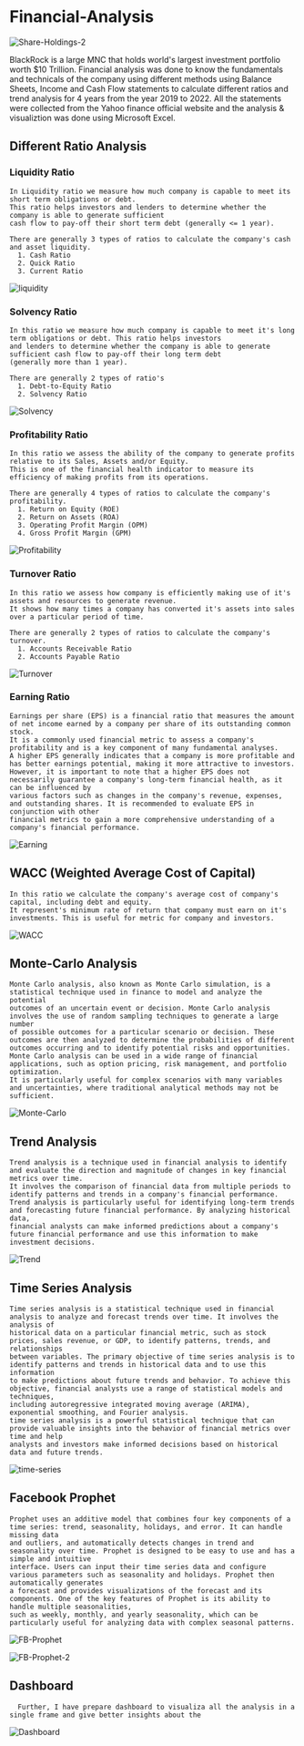 # Financial-Analysis

![Share-Holdings-2](https://user-images.githubusercontent.com/107895872/236651272-e41b7ef0-bf09-48a7-a43f-8c47efaffd30.jpg)

BlackRock is a large MNC that holds world's largest investment portfolio worth $10 Trillion. Financial analysis was done to know the fundamentals and technicals of the company using different methods using Balance Sheets, Income and Cash Flow statements to calculate different ratios and trend analysis for 4 years from the year 2019 to 2022. All the statements were collected from the Yahoo finance official website and the analysis & visualiztion was done using Microsoft Excel.

## Different Ratio Analysis
  ### Liquidity Ratio
  ```
  In Liquidity ratio we measure how much company is capable to meet its short term obligations or debt. 
  This ratio helps investors and lenders to determine whether the company is able to generate sufficient 
  cash flow to pay-off their short term debt (generally <= 1 year). 
  
  There are generally 3 types of ratios to calculate the company's cash and asset liquidity.
    1. Cash Ratio
    2. Quick Ratio
    3. Current Ratio
  ```
  ![liquidity](https://user-images.githubusercontent.com/107895872/236649548-9ed09ee4-f66e-4706-b386-3b26547d246a.jpg)
  
  
  ### Solvency Ratio
  ```
  In this ratio we measure how much company is capable to meet it's long term obligations or debt. This ratio helps investors 
  and lenders to determine whether the company is able to generate sufficient cash flow to pay-off their long term debt 
  (generally more than 1 year). 
  
  There are generally 2 types of ratio's
    1. Debt-to-Equity Ratio
    2. Solvency Ratio
  ```
![Solvency](https://user-images.githubusercontent.com/107895872/236650591-7be67775-6771-441d-88c2-fafa2c8b6b99.jpg)

  
  
  ### Profitability Ratio
  ```
  In this ratio we assess the ability of the company to generate profits relative to its Sales, Assets and/or Equity. 
  This is one of the financial health indicator to measure its efficiency of making profits from its operations.
  
  There are generally 4 types of ratios to calculate the company's profitability.
    1. Return on Equity (ROE)
    2. Return on Assets (ROA)
    3. Operating Profit Margin (OPM)
    4. Gross Profit Margin (GPM)
  ```
![Profitability](https://user-images.githubusercontent.com/107895872/236649866-11d7915c-6d8b-4cca-91f1-2168705545ae.jpg)


### Turnover Ratio
  ```
  In this ratio we assess how company is efficiently making use of it's assets and resources to generate revenue.
  It shows how many times a company has converted it's assets into sales over a particular period of time.
  
  There are generally 2 types of ratios to calculate the company's turnover.
    1. Accounts Receivable Ratio
    2. Accounts Payable Ratio
  ```
![Turnover](https://user-images.githubusercontent.com/107895872/236650599-02bf990d-d1e6-44f4-8a75-393a22bea057.jpg)


### Earning Ratio
  ```
  Earnings per share (EPS) is a financial ratio that measures the amount of net income earned by a company per share of its outstanding common stock. 
  It is a commonly used financial metric to assess a company's profitability and is a key component of many fundamental analyses.
  A higher EPS generally indicates that a company is more profitable and has better earnings potential, making it more attractive to investors. 
  However, it is important to note that a higher EPS does not necessarily guarantee a company's long-term financial health, as it can be influenced by 
  various factors such as changes in the company's revenue, expenses, and outstanding shares. It is recommended to evaluate EPS in conjunction with other 
  financial metrics to gain a more comprehensive understanding of a company's financial performance.
  ```
![Earning](https://user-images.githubusercontent.com/107895872/236650601-834e2f55-4fe4-4673-97ee-ef554c79ad86.jpg)


## WACC (Weighted Average Cost of Capital)
  ```
  In this ratio we calculate the company's average cost of company's capital, including debt and equity. 
  It represent's minimum rate of return that company must earn on it's investments. This is useful for metric for company and investors.
  ```
![WACC](https://user-images.githubusercontent.com/107895872/236650311-31d39be3-d613-4671-81cc-063f9fdb2922.jpg)


## Monte-Carlo Analysis
  ```
  Monte Carlo analysis, also known as Monte Carlo simulation, is a statistical technique used in finance to model and analyze the potential 
  outcomes of an uncertain event or decision. Monte Carlo analysis involves the use of random sampling techniques to generate a large number 
  of possible outcomes for a particular scenario or decision. These outcomes are then analyzed to determine the probabilities of different 
  outcomes occurring and to identify potential risks and opportunities. 
  Monte Carlo analysis can be used in a wide range of financial applications, such as option pricing, risk management, and portfolio optimization. 
  It is particularly useful for complex scenarios with many variables and uncertainties, where traditional analytical methods may not be sufficient.
  ```
![Monte-Carlo](https://user-images.githubusercontent.com/107895872/236650644-3e13a265-6ab1-4317-9fcf-e9b0e1c8558f.jpg)


## Trend Analysis
  ```
  Trend analysis is a technique used in financial analysis to identify and evaluate the direction and magnitude of changes in key financial metrics over time. 
  It involves the comparison of financial data from multiple periods to identify patterns and trends in a company's financial performance. 
  Trend analysis is particularly useful for identifying long-term trends and forecasting future financial performance. By analyzing historical data, 
  financial analysts can make informed predictions about a company's future financial performance and use this information to make investment decisions.
  ```
![Trend](https://user-images.githubusercontent.com/107895872/236650757-7aeb3388-87ca-4f57-aa36-c09630232e1f.jpg)


## Time Series Analysis
  ```
  Time series analysis is a statistical technique used in financial analysis to analyze and forecast trends over time. It involves the analysis of 
  historical data on a particular financial metric, such as stock prices, sales revenue, or GDP, to identify patterns, trends, and relationships 
  between variables. The primary objective of time series analysis is to identify patterns and trends in historical data and to use this information 
  to make predictions about future trends and behavior. To achieve this objective, financial analysts use a range of statistical models and techniques, 
  including autoregressive integrated moving average (ARIMA), exponential smoothing, and Fourier analysis.
  time series analysis is a powerful statistical technique that can provide valuable insights into the behavior of financial metrics over time and help 
  analysts and investors make informed decisions based on historical data and future trends.
  ```
![time-series](https://user-images.githubusercontent.com/107895872/236651339-6756348c-a1f2-42a0-9778-af3092b55abf.jpg)


## Facebook Prophet
  ```
  Prophet uses an additive model that combines four key components of a time series: trend, seasonality, holidays, and error. It can handle missing data 
  and outliers, and automatically detects changes in trend and seasonality over time. Prophet is designed to be easy to use and has a simple and intuitive 
  interface. Users can input their time series data and configure various parameters such as seasonality and holidays. Prophet then automatically generates 
  a forecast and provides visualizations of the forecast and its components. One of the key features of Prophet is its ability to handle multiple seasonalities, 
  such as weekly, monthly, and yearly seasonality, which can be particularly useful for analyzing data with complex seasonal patterns.
  ```
  ![FB-Prophet](https://user-images.githubusercontent.com/107895872/236651406-bf98916c-d52a-4dab-9330-91fdf8a6c91c.jpg)

  ![FB-Prophet-2](https://user-images.githubusercontent.com/107895872/236651401-ca4158dd-c095-4f0c-98c8-635110ccf98d.jpg)
  
  
## Dashboard
  ```
    Further, I have prepare dashboard to visualiza all the analysis in a single frame and give better insights about the
  ```
  ![Dashboard](https://user-images.githubusercontent.com/107895872/236651177-23c13a1f-eb1a-4e82-b574-427e0485c836.jpg)
